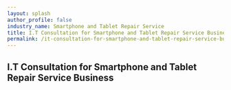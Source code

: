 ```yaml
---
layout: splash 
author_profile: false 
industry_name: Smartphone and Tablet Repair Service
title: I.T Consultation for Smartphone and Tablet Repair Service Business
permalink: /it-consultation-for-smartphone-and-tablet-repair-service-business
---
```


## I.T Consultation for Smartphone and Tablet Repair Service Business